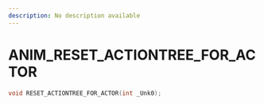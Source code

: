 ```yaml
---
description: No description available 
---
```


# ANIM\_RESET_ACTIONTREE_FOR_ACTOR

```cpp
void RESET_ACTIONTREE_FOR_ACTOR(int _Unk0);
```